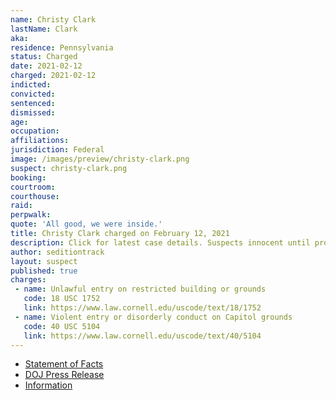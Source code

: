 ```yaml
---
name: Christy Clark
lastName: Clark
aka:
residence: Pennsylvania
status: Charged
date: 2021-02-12
charged: 2021-02-12
indicted:
convicted: 
sentenced: 
dismissed: 
age:
occupation:
affiliations:
jurisdiction: Federal
image: /images/preview/christy-clark.png
suspect: christy-clark.png
booking:
courtroom:
courthouse:
raid:
perpwalk:
quote: 'All good, we were inside.'
title: Christy Clark charged on February 12, 2021
description: Click for latest case details. Suspects innocent until proven guilty.
author: seditiontrack
layout: suspect
published: true
charges:
 - name: Unlawful entry on restricted building or grounds
   code: 18 USC 1752
   link: https://www.law.cornell.edu/uscode/text/18/1752
 - name: Violent entry or disorderly conduct on Capitol grounds
   code: 40 USC 5104
   link: https://www.law.cornell.edu/uscode/text/40/5104
---
```

- [Statement of Facts](https://www.courtlistener.com/recap/gov.uscourts.dcd.227241/gov.uscourts.dcd.227241.1.1.pdf)
- [DOJ Press Release](https://www.justice.gov/usao-dc/case-multi-defendant/file/1377831/download)
- [Information](https://www.justice.gov/usao-dc/case-multi-defendant/file/1377831/download)
